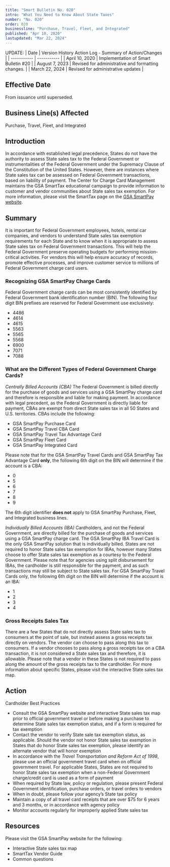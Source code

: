 ```yaml
---
title: "Smart Bulletin No. 020"
intro: "What You Need to Know About State Taxes"
number: "No. 020"
order: 020
businessline: "Purchase, Travel, Fleet, and Integrated"
published: "Apr 10, 2020"
lastupdated: "Mar 22, 2024"
---
```


UPDATE:
| Date | Version History Action Log - Summary of Action/Changes |
| ----------- | ----------- |
| April 10, 2020 | Implementation of Smart Bulletin #20 |
| August 7, 2023 | Revised for administrative and formatting changes. |
| March 22, 2024 | Revised for administrative updates |

## Effective Date

From issuance until superseded.


## Business Line(s) Affected

Purchase, Travel, Fleet, and Integrated


## Introduction

In accordance with established legal precedence, States do not have the authority to assess State sales tax to the Federal Government or instrumentalities of the Federal Government under the Supremacy Clause of the Constitution of the United States. However, there are instances where State sales tax can be assessed on Federal Government transactions, based on liability of payment. The Center for Charge Card Management maintains the GSA SmartTax educational campaign to provide information to customer and vendor communities about State sales tax exemption. For more information, please visit the SmartTax page on the [GSA SmartPay website](https://smartpay.gsa.gov/). 


## Summary

It is important for Federal Government employees, hotels, rental car companies, and vendors to understand State sales tax exemption requirements for each State and to know when it is appropriate to assess State sales tax on Federal Government transactions. This will help the Federal Government preserve operating budgets for performing mission-critical activities. For vendors this will help ensure accuracy of records, promote effective processes, and improve customer service to millions of Federal Government charge card users. 

### Recognizing GSA SmartPay Charge Cards 
Federal Government charge cards can be most consistently identified by Federal Government bank identification number (BIN). The following four digit BIN prefixes are reserved for Federal Government use exclusively: 
- 4486 
- 4614 
- 4615
- 5563 
- 5565 
- 5568 
- 6900 
- 7071 
- 7088 

### What are the Different Types of Federal Government Charge Cards?
*Centrally Billed Accounts (CBA)*
The Federal Government is billed directly for the purchase of goods and services using a GSA SmartPay charge card and therefore is responsible and liable for making payment. In accordance with legal precedent, as the Federal Government is directly liable for payment, CBAs are exempt from direct State sales tax in all 50 States and U.S. territories. CBAs include the following: 
- GSA SmartPay Purchase Card 
- GSA SmartPay Travel CBA Card 
- GSA SmartPay Travel Tax Advantage Card 
- GSA SmartPay Fleet Card 
- GSA SmartPay Integrated Card 

Please note that for the GSA SmartPay Travel Cards and GSA SmartPay Tax Advantage Card **only**, the following 6th digit on the BIN will determine if the account is a CBA: 
- 0 
- 5 
- 6 
- 7 
- 8 
- 9 

The 6th digit identifier **does not** apply to GSA SmartPay Purchase, Fleet, and Integrated business lines.

*Individually Billed Accounts (IBA)*
Cardholders, and not the Federal Government, are directly billed for the purchase of goods and services using a GSA SmartPay charge card. The GSA SmartPay IBA Travel Card is the only GSA SmartPay solution that is individually billed. States are not required to honor State sales tax exemption for IBAs, however many States choose to offer State sales tax exemption as a courtesy to the Federal Government. Please note that for agencies using split disbursement for IBAs, the cardholder is still responsible for the payment, and as such transactions may still be subject to State sales tax. For GSA SmartPay Travel Cards only, the following 6th digit on the BIN will determine if the account is an IBA: 
- 1 
- 2 
- 3 
- 4


### Gross Receipts Sales Tax 

There are a few States that do not directly assess State sales tax to consumers at the point of sale, but instead assess a gross receipts tax directly on vendors. The vendor can choose to pass along this tax to consumers. If a vendor chooses to pass along a gross receipts tax on a CBA transaction, it is not considered a State sales tax and therefore, it is allowable. Please note that a vendor in these States is not required to pass along the amount of the gross receipts tax to the cardholder. For more information about specific States, please visit the interactive State sales tax map. 

## Action

Cardholder Best Practices
- Consult the GSA SmartPay website and interactive State sales tax map prior to official
government travel or before making a purchase to determine State sales tax exemption
status, and if a form is required for tax exemption
- Contact the vendor to verify State sale tax exemption status, as applicable. Should the
vendor not honor State sales tax exemption in States that do honor State sales tax
exemption, please identify an alternate vendor that will honor exemption
- In accordance with the *Travel Transportation and Reform Act of 1998*, please use an
official government travel card when on official government travel. For applicable States,
States are not required to honor State sales tax exemption when a non-Federal
Government charge/credit card is used as a form of payment
- When required by State law, policy or regulation, please present Federal Government
identification, purchase orders, or travel orders to vendors
- When in doubt, please follow your agency’s State tax policy
- Maintain a copy of all travel card receipts that are over $75 for 6 years and 3 months, or
in accordance with agency policy
- Monitor accounts regularly for improperly applied State sales tax

## Resources
Please visit the GSA SmartPay website for the following:
- Interactive State sales tax map
- SmartTax Vendor Guide
- Common questions



